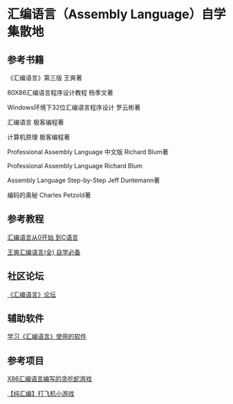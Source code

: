 # 汇编语言（Assembly Language）自学集散地

## 参考书籍

《汇编语言》第三版 王爽著

80X86汇编语言程序设计教程 杨季文著

Windows环境下32位汇编语言程序设计 罗云彬著

汇编语言 极客编程著

计算机原理 极客编程著

Professional Assembly Language 中文版 Richard Blum著

Professional Assembly Language Richard Blum

Assembly Language Step-by-Step Jeff Duntemann著

编码的奥秘 Charles Petzold著

## 参考教程

[汇编语言从0开始 到C语言](https://study.163.com/course/introduction/1640004.htm)

[王爽汇编语言(全) 自学必备](https://www.bilibili.com/video/av34455803)

## 社区论坛

[《汇编语言》论坛](http://www.asmedu.net/bbs/forum.jsp)

## 辅助软件

[学习《汇编语言》使用的软件](http://jikebiancheng.com/index.php/Tools/23.html)

## 参考项目

[X86汇编语言编写的贪吃蛇游戏](https://github.com/meihao1203/Greedy_Snake)

[【纯汇编】打飞机小游戏](https://github.com/zhongyuchen/hitplanegame)